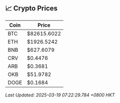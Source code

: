## 📈 Crypto Prices

| Coin | Price |
| ---- | ----- |
| BTC | $82615.6022 |
| ETH | $1926.5242 |
| BNB | $627.6079 |
| CRV | $0.4476 |
| ARB | $0.3681 |
| OKB | $51.9782 |
| DOGE | $0.1684 |

_Last Updated: 2025-03-19 07:22:29.784 +0800 HKT_